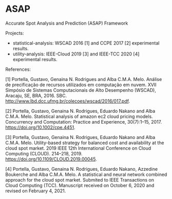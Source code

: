 # ASAP
Accurate Spot Analysis and Prediction (ASAP) Framework

Projects:

* statistical-analysis: WSCAD 2016 [1] and CCPE 2017 [2] experimental results.
* utility-analysis: IEEE-Cloud 2019 [3] and IEEE-TCC 2020 [4] experimental results.

References:

[1] Portella, Gustavo, Genaina N. Rodrigues and Alba C.M.A. Melo. Análise de precificação de recursos utilizados em computação em nuvem. XVII Simpósio de Sistemas Computacionais de Alto Desempenho (WSCAD), Aracaju, SE, BRA, 2016. SBC. http://www.lbd.dcc.ufmg.br/colecoes/wscad/2016/017.pdf.

[2] Portella, Gustavo, Genaina N. Rodrigues, Eduardo Nakano and Alba C.M.A. Melo. Statistical analysis of amazon ec2 cloud pricing models. Concurrency and Computation: Practice and Experience, 30(7):1–15, 2017. https://doi.org/10.1002/cpe.4451.

[3] Portella, Gustavo, Genaina N. Rodrigues, Eduardo Nakano and Alba C.M.A. Melo. Utility-based strategy for balanced cost and availability at the cloud spot market. 2019 IEEE 12th International Conference on Cloud Computing (CLOUD). 214–218, 2019. https://doi.org/10.1109/CLOUD.2019.00045.

[4] Portella, Gustavo, Genaina N. Rodrigues, Eduardo Nakano, Azzedine Boukerche and Alba C.M.A. Melo. A statistical and neural network combined approach for the
cloud spot market. Submited to IEEE Transactions on Cloud Computing (TCC). Manuscript received on October 6, 2020 and revised on February 4, 2021.
